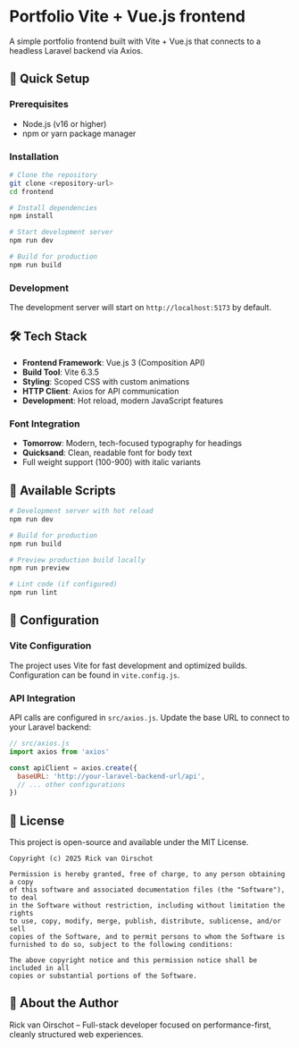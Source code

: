 # Portfolio Vite + Vue.js frontend

A simple portfolio frontend built with Vite + Vue.js that connects to a headless Laravel backend via Axios.

## 🚀 Quick Setup

### Prerequisites
- Node.js (v16 or higher)
- npm or yarn package manager

### Installation
```bash
# Clone the repository
git clone <repository-url>
cd frontend

# Install dependencies
npm install

# Start development server
npm run dev

# Build for production
npm run build
```

### Development
The development server will start on `http://localhost:5173` by default.

## 🛠️ Tech Stack

- **Frontend Framework**: Vue.js 3 (Composition API)
- **Build Tool**: Vite 6.3.5
- **Styling**: Scoped CSS with custom animations
- **HTTP Client**: Axios for API communication
- **Development**: Hot reload, modern JavaScript features

### Font Integration
- **Tomorrow**: Modern, tech-focused typography for headings
- **Quicksand**: Clean, readable font for body text
- Full weight support (100-900) with italic variants

## 📜 Available Scripts

```bash
# Development server with hot reload
npm run dev

# Build for production
npm run build

# Preview production build locally
npm run preview

# Lint code (if configured)
npm run lint
```

## 🔧 Configuration

### Vite Configuration
The project uses Vite for fast development and optimized builds. Configuration can be found in `vite.config.js`.

### API Integration
API calls are configured in `src/axios.js`. Update the base URL to connect to your Laravel backend:

```javascript
// src/axios.js
import axios from 'axios'

const apiClient = axios.create({
  baseURL: 'http://your-laravel-backend-url/api',
  // ... other configurations
})
```

## 📜 License
This project is open-source and available under the MIT License.

```
Copyright (c) 2025 Rick van Oirschot

Permission is hereby granted, free of charge, to any person obtaining a copy
of this software and associated documentation files (the "Software"), to deal
in the Software without restriction, including without limitation the rights
to use, copy, modify, merge, publish, distribute, sublicense, and/or sell
copies of the Software, and to permit persons to whom the Software is
furnished to do so, subject to the following conditions:

The above copyright notice and this permission notice shall be included in all
copies or substantial portions of the Software.
```

## 💬 About the Author
Rick van Oirschot – Full-stack developer focused on performance-first, cleanly structured web experiences.
